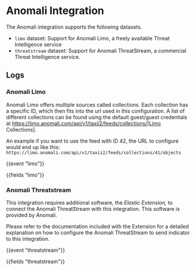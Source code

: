 # Anomali Integration

The Anomali integration supports the following datasets.

- `limo` dataset: Support for Anomali Limo, a freely available Threat Intelligence service
- `threatstream` dataset: Support for Anomali ThreatStream, a commercial Threat Intelligence service.

## Logs

### Anomali Limo

Anomali Limo offers multiple sources called collections. Each collection has a specific ID, which
then fits into the url used in this configuration. A list of different
collections can be found using the default guest/guest credentials at https://limo.anomali.com/api/v1/taxii2/feeds/collections/[Limo Collections].

An example if you want to use the feed with ID 42, the URL to configure would end up like this:
`https://limo.anomali.com/api/v1/taxii2/feeds/collections/41/objects`

{{event "limo"}}

{{fields "limo"}}

### Anomali Threatstream

This integration requires additional software, the _Elastic_ _Extension,_
to connect the Anomali ThreatStream with this integration. This software
is provided by Anomali.

Please refer to the documentation included with the Extension for a detailed
explanation on how to configure the Anomali ThreatStream to send indicator
to this integration.

{{event "threatstream"}}

{{fields "threatstream"}}
